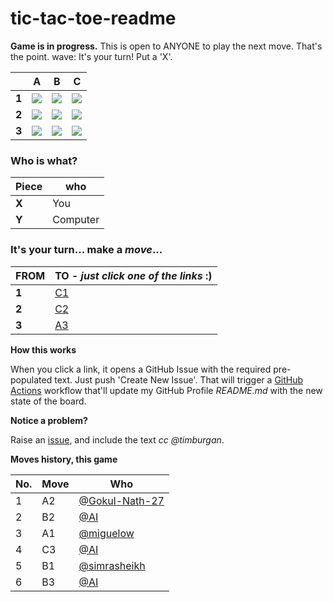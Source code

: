 # tic-tac-toe-readme

**Game is in progress.** This is open to ANYONE to play the next move. That's the point. wave: It's your turn! Put a 'X'.



||A|B|C|
|-|:-:|:-:|:-:|
|**1**|![](./images/green/1.png)|![](./images/green/1.png)|![](./images/green/blank.png)|
|**2**|![](./images/green/1.png)|![](./images/green/0.png)|![](./images/green/blank.png)|
|**3**|![](./images/green/blank.png)|![](./images/green/0.png)|![](./images/green/0.png)|


### **Who is what?**
|Piece|who|
|-|-|
|**X**|You|
|**Y**|Computer|


### **It's your turn... make a _move_...**

|FROM|TO - _just click one of the links_ :)|
|-|-|
|**1**|<a target="_blank" rel="noopener" href="https://github.com/tanishq-singh-2301/tic-tac-toe-readme/issues/new?title=_ttt_move_c1_::':.''.._&labels=make+move&body=Just+push+'Submit+new+issue'.+You+don't+need+to+do+anything+else.">C1</a>|
|**2**|<a target="_blank" rel="noopener" href="https://github.com/tanishq-singh-2301/tic-tac-toe-readme/issues/new?title=_ttt_move_c2_::':.''.._&labels=make+move&body=Just+push+'Submit+new+issue'.+You+don't+need+to+do+anything+else.">C2</a>|
|**3**|<a target="_blank" rel="noopener" href="https://github.com/tanishq-singh-2301/tic-tac-toe-readme/issues/new?title=_ttt_move_a3_::':.''.._&labels=make+move&body=Just+push+'Submit+new+issue'.+You+don't+need+to+do+anything+else.">A3</a>|


**How this works**

When you click a link, it opens a GitHub Issue with the required pre-populated text. Just push 'Create New Issue'. That will trigger a [GitHub Actions](https://github.blog/2020-07-03-github-action-hero-casey-lee/) workflow that'll update my GitHub Profile _README.md_ with the new state of the board.


**Notice a problem?**

Raise an [issue](https://github.com/timburgan/timburgan/issues), and include the text _cc @timburgan_.


**Moves history, this game**

|No.|Move|Who|
|-|-|-|
|1|A2|[@Gokul-Nath-27](https://github.com/Gokul-Nath-27)|
|2|B2|[@AI](https://github.com/tanishq-singh-2301/tic-tac-toe-readme)|
|3|A1|[@miguelow](https://github.com/miguelow)|
|4|C3|[@AI](https://github.com/tanishq-singh-2301/tic-tac-toe-readme)|
|5|B1|[@simrasheikh](https://github.com/simrasheikh)|
|6|B3|[@AI](https://github.com/tanishq-singh-2301/tic-tac-toe-readme)|
